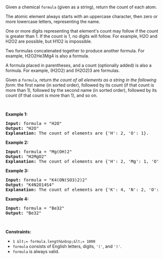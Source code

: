 Given a chemical `` formula `` (given as a string), return the count of each atom.

The atomic element always starts with an uppercase character, then zero or more lowercase letters, representing the name.

One or more digits representing that element's count may follow if the count is greater than 1. If the count is 1, no digits will follow. For example, H2O and H2O2 are possible, but H1O2 is impossible.

Two formulas concatenated together to produce another formula. For example, H2O2He3Mg4 is also a formula.

A formula placed in parentheses, and a count (optionally added) is also a formula. For example, (H2O2) and (H2O2)3 are formulas.

Given a `` formula ``, return _the count of all elements as a string in the following form_: the first name (in sorted order), followed by its count (if that count is more than 1), followed by the second name (in sorted order), followed by its count (if that count is more than 1), and so on.

&nbsp;
&nbsp;

__Example 1:__

<pre>
<strong>Input:</strong> formula = "H2O"
<strong>Output:</strong> "H2O"
<strong>Explanation:</strong> The count of elements are {'H': 2, 'O': 1}.
</pre>

__Example 2:__

<pre>
<strong>Input:</strong> formula = "Mg(OH)2"
<strong>Output:</strong> "H2MgO2"
<strong>Explanation:</strong> The count of elements are {'H': 2, 'Mg': 1, 'O': 2}.
</pre>

__Example 3:__

<pre>
<strong>Input:</strong> formula = "K4(ON(SO3)2)2"
<strong>Output:</strong> "K4N2O14S4"
<strong>Explanation:</strong> The count of elements are {'K': 4, 'N': 2, 'O': 14, 'S': 4}.
</pre>

__Example 4:__

<pre>
<strong>Input:</strong> formula = "Be32"
<strong>Output:</strong> "Be32"
</pre>

&nbsp;

__Constraints:__

*   `` 1 &lt;= formula.length&nbsp;&lt;= 1000 ``
*   `` formula `` consists of English letters, digits, `` '(' ``, and `` ')' ``.
*   `` formula `` is always valid.